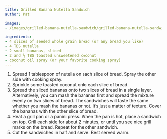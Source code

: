 ```yaml
---
title: Grilled Banana Nutella Sandwich
author: Pat

images:
- /images/grilled-banana-nutella-sandwich/grilled-banana-nutella-sandwich.jpg

ingredients:
- 4 slices of seeded whole grain bread (or any bread you like)
- 4 TBS nutella
- 2 small bananas, sliced
- 2 and ½ TBS toasted unsweetened coconut
- coconut oil spray (or your favorite cooking spray)
---
```


1. Spread 1 tablespoon of nutella on each slice of bread. Spray the other side with cooking spray.
2. Sprinkle some toasted coconut onto each slice of bread.
3. Spread the sliced bananas onto two slices of bread in a single layer. Alternatively, you can mash the bananas first and spread the mixture evenly on two slices of bread. The sandwiches will taste the same whether you mash the bananas or not. It’s just a matter of texture. Cover the bananas with the other slice of bread.
4. Heat a grill pan or a panini press. When the pan is hot, place a sandwich on top. Grill each side for about 2 minutes, or until you see nice grill marks on the bread. Repeat for the other sandwich.
5. Cut the sandwiches in half and serve. Best served warm.
